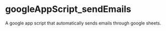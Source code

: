# googleAppScript_sendEmails

A google app script that automatically sends emails through google sheets.
